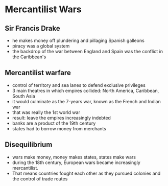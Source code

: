 # Mercantilist Wars

## Sir Francis Drake
* he makes money off plundering and pillaging Spanish galleons
* piracy was a global system
* the backdrop of the war between England and Spain was the conflict in the Caribbean's

## Mercantilist warfare
* control of territory and sea lanes to defend exclusive privileges
* 3 main theatres in which empires collided: North America, Caribbean, South Asia
* it would culminate as the 7-years war, known as the French and Indian war
* that was really the 1st world war
* result: leave the empires increasingly indebted
* banks are a product of the 19th century
* states had to borrow money from merchants

## Disequilibrium
* wars make money, money makes states, states make wars
* during the 18th century, European wars became increasingly mercantilist. 
* That means countries fought each other as they pursued colonies and the control of trade routes